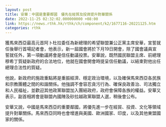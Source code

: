 ```yaml
---
layout: post
title: 安華：中國是重要鄰國　優先在經貿及投資提升對華關係
date: 2022-11-25 02:32:02.000000000 +08:00
link: https://news.rthk.hk/rthk/ch/component/k2/1677116-20221125.htm
categories: rthk
---
```


獲馬來西亞最高元首阿卜杜拉委任為新總理的希望聯盟兼公正黨主席安華，宣誓就任後舉行首場記者會，他表示，新一屆國會將於下月19日開會，除了國會議員宣誓就任外，第一項動議將會是信任動議投票。安華說，既然國民聯盟主席、前總理穆希丁質疑新政府的合法地位，他就在國會開會時提呈信任動議，以結束對他出任總理合法性的質疑。

他說，新政府的施政重點將是重振經濟、穩定政治環境，以及確保馬來西亞各民族和宗教團體之間的和諧關係。他強調不會容忍貪污行為、確保良政善治、司法獨立和人民福祉，並歡迎其他政黨聯盟加入團結政府，政府會保障各族的權益。安華又表示，副首相將會是聯盟內國陣及砂拉越政黨聯盟人選，稍後會公布。

安華又說，中國是馬來西亞的重要鄰國，將優先進一步在經貿、投資、文化等領域提升對華關係。馬來西亞同時也會增進與美國、歐洲國家、印度，以及其他東盟國家的關係。
